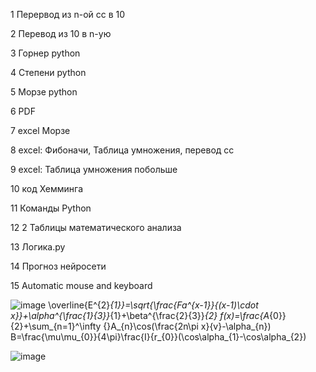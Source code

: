  1 Перервод из n-ой сс в 10
 
 
 2 Перевод из 10 в n-ую
 
 
 3 Горнер python
 
 
 4 Степени python
 
 
 5 Морзе python
 
 
 6 PDF
 
 
 7 excel Морзе
 
 
 8 excel: Фибоначи, Таблица умножения, перевод сс
 
 
 9 excel: Таблица умножения побольше


10 код Хемминга


11 Команды Python


12 2 Таблицы математического анализа


13 Логика.py


14 Прогноз нейросети


15 Automatic mouse and keyboard


![image](https://user-images.githubusercontent.com/114457195/200724128-fcd3093f-85b4-4f4f-94cc-45c1eeddaa9d.png)
\overline{E^{2}_{1}}=\sqrt{\frac{Fa^{x-1}}{(x-1)\cdot x}}+\alpha^{\frac{1}{3}}_{1}+\beta^{\frac{2}{3}}_{2}
f(x)=\frac{A_{0}}{2}+\sum_{n=1}^\infty  {}A_{n}\cos(\frac{2n\pi x}{v}-\alpha_{n})
B=\frac{\mu\mu_{0}}{4\pi}\frac{I}{r_{0}}(\cos\alpha_{1}-\cos\alpha_{2})


![image](https://user-images.githubusercontent.com/114457195/200726300-6d0483cd-023f-4034-9cdd-0f1364cd28a5.png)

